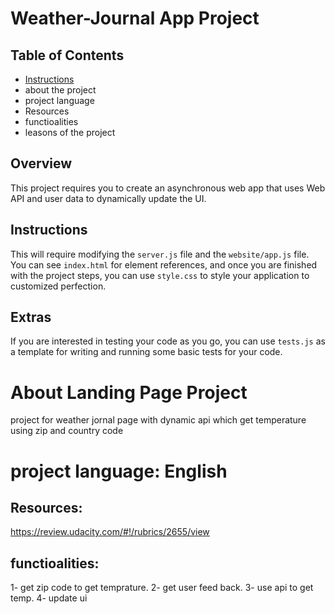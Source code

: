 # Weather-Journal App Project

## Table of Contents

* [Instructions](#instructions)
* about the project
* project language
* Resources
* functioalities
* leasons of the project 

## Overview
This project requires you to create an asynchronous web app that uses Web API and user data to dynamically update the UI. 

## Instructions
This will require modifying the `server.js` file and the `website/app.js` file. You can see `index.html` for element references, and once you are finished with the project steps, you can use `style.css` to style your application to customized perfection.

## Extras
If you are interested in testing your code as you go, you can use `tests.js` as a template for writing and running some basic tests for your code.


# About Landing Page Project
project for weather jornal page with dynamic api which get temperature using zip and country code

# project language: English
## Resources: 
https://review.udacity.com/#!/rubrics/2655/view

## functioalities: 
1- get zip code to get temprature.
2- get user feed back.
3- use api to get temp.
4- update ui